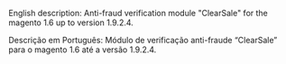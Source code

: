 English description:
Anti-fraud verification module "ClearSale" for the magento 1.6 up to version 1.9.2.4.

Descrição em Português:
Módulo de verificação anti-fraude “ClearSale” para o magento 1.6 até a versão 1.9.2.4.
